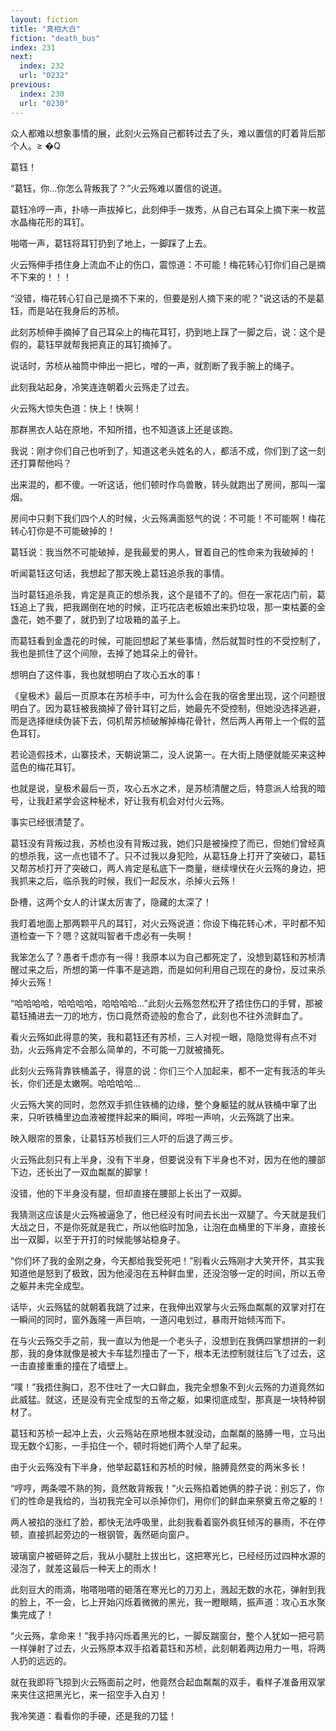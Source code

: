 ```yaml
---
layout: fiction
title: "真相大白"
fiction: "death_bus"
index: 231
next:
  index: 232
  url: "0232"
previous:
  index: 230
  url: "0230"
---
```

众人都难以想象事情的展，此刻火云殇自己都转过去了头，难以置信的盯着背后那个人。≥  �Q

葛钰！

“葛钰，你...你怎么背叛我了？”火云殇难以置信的说道。

葛钰冷哼一声，扑哧一声拔掉匕，此刻伸手一拨秀，从自己右耳朵上摘下来一枚蓝水晶梅花形的耳钉。

啪嗒一声，葛钰将耳钉扔到了地上，一脚踩了上去。

火云殇伸手捂住身上流血不止的伤口，震惊道：不可能！梅花转心钉你们自己是摘不下来的！！！

“没错，梅花转心钉自己是摘不下来的，但要是别人摘下来的呢？”说这话的不是葛钰，而是站在我身后的苏桢。

此刻苏桢伸手摘掉了自己耳朵上的梅花耳钉，扔到地上踩了一脚之后，说：这个是假的，葛钰早就帮我把真正的耳钉摘掉了。

说话时，苏桢从袖筒中伸出一把匕，噌的一声，就割断了我手腕上的绳子。

此刻我站起身，冷笑连连朝着火云殇走了过去。

火云殇大惊失色道：快上！快啊！

那群黑衣人站在原地，不知所措，也不知道该上还是该跑。

我说：刚才你们自己也听到了，知道这老头姓名的人，都活不成，你们到了这一刻还打算帮他吗？

出来混的，都不傻。一听这话，他们顿时作鸟兽散，转头就跑出了房间，那叫一溜烟。

房间中只剩下我们四个人的时候，火云殇满面怒气的说：不可能！不可能啊！梅花转心钉你是不可能破掉的！

葛钰说：我当然不可能破掉，是我最爱的男人，冒着自己的性命来为我破掉的！

听闻葛钰这句话，我想起了那天晚上葛钰追杀我的事情。

当时葛钰追杀我，肯定是真正的想杀我，这个是错不了的。但在一家花店门前，葛钰追上了我，把我踢倒在地的时候，正巧花店老板娘出来扔垃圾，那一束枯萎的金盏花，她不要了，就扔到了垃圾箱的盖子上。

而葛钰看到金盏花的时候，可能回想起了某些事情，然后就暂时性的不受控制了，我也是抓住了这个间隙，去掉了她耳朵上的骨针。

想明白了这件事，我也就想明白了攻心五水的事！

《皇极术》最后一页原本在苏桢手中，可为什么会在我的宿舍里出现，这个问题很明白了。因为葛钰被我摘掉了骨针耳钉之后，她最先不受控制，但她没选择逃避，而是选择继续伪装下去，伺机帮苏桢破解掉梅花骨针，然后两人再带上一个假的蓝色耳钉。

若论造假技术，山寨技术，天朝说第二，没人说第一。在大街上随便就能买来这种蓝色的梅花耳钉。

也就是说，皇极术最后一页，攻心五水之术，是苏桢清醒之后，特意派人给我的暗号，让我赶紧学会这种秘术，好让我有机会对付火云殇。

事实已经很清楚了。

葛钰没有背叛过我，苏桢也没有背叛过我，她们只是被操控了而已，但她们曾经真的想杀我，这一点也错不了。只不过我以身犯险，从葛钰身上打开了突破口，葛钰又帮苏桢打开了突破口，两人肯定是私底下一商量，继续埋伏在火云殇的身边，把我抓来之后，临杀我的时候，我们一起反水，杀掉火云殇！

卧槽，这两个女人的计谋太厉害了，隐藏的太深了！

我盯着地面上那两颗平凡的耳钉，对火云殇说道：你设下梅花转心术，平时都不知道检查一下？嗯？这就叫智者千虑必有一失啊！

我笨怎么了？愚者千虑亦有一得！我原本以为自己都死定了，没想到葛钰和苏桢清醒过来之后，所想的第一件事不是逃跑，而是如何利用自己现在的身份，反过来杀掉火云殇！

“哈哈哈哈，哈哈哈哈，哈哈哈哈...”此刻火云殇忽然松开了捂住伤口的手臂，那被葛钰捅进去一刀的地方，伤口竟然奇迹般的愈合了，此刻也不往外流鲜血了。

看火云殇如此得意的笑，我和葛钰还有苏桢，三人对视一眼，隐隐觉得有点不对劲，火云殇肯定不会那么简单的，不可能一刀就被捅死。

此刻火云殇背靠铁桶盖子，得意的说：你们三个人加起来，都不一定有我活的年头长，你们还是太嫩啊。哈哈哈哈...

火云殇大笑的同时，忽然双手抓住铁桶的边缘，整个身躯猛的就从铁桶中窜了出来，只听铁桶里边血液被搅拌起来的瞬间，哗啦一声响，火云殇跳了出来。

映入眼帘的景象，让葛钰苏桢我们三人吓的后退了两三步。

火云殇此刻只有上半身，没有下半身，但要说没有下半身也不对，因为在他的腰部下边，还长出了一双血粼粼的脚掌！

没错，他的下半身没有腿，但却直接在腰部上长出了一双脚。

我猜测这应该是火云殇被逼急了，他已经没有时间去长出一双腿了。今天就是我们大战之日，不是你死就是我亡，所以他临时加急，让泡在血桶里的下半身，直接长出一双脚，以至于开打的时候能够站稳身子。

“你们坏了我的金刚之身，今天都给我受死吧！”别看火云殇刚才大笑开怀，其实我知道他是怒到了极致，因为他浸泡在五种鲜血里，还没泡够一定的时间，所以五帝之躯并未完全成型。

话毕，火云殇猛的就朝着我跳了过来，在我伸出双掌与火云殇血粼粼的双掌对打在一瞬间的同时，窗外轰隆一声巨响，一道闪电划过，暴雨开始倾泻而下。

在与火云殇交手之前，我一直以为他是一个老头子，没想到在我俩四掌想拼的一刹那，我的身体就像是被大卡车猛烈撞击了一下，根本无法控制就往后飞了过去，这一击直接重重的撞在了墙壁上。

“噗！”我捂住胸口，忍不住吐了一大口鲜血，我完全想象不到火云殇的力道竟然如此威猛。就这，还是没有完全成型的五帝之躯，如果彻底成型，那真是一块特种钢材了。

葛钰和苏桢一起冲上去，火云殇站在原地根本就没动，血粼粼的胳膊一甩，立马出现无数个幻影，一手掐住一个，顿时将她们两个人举了起来。

由于火云殇没有下半身，他举起葛钰和苏桢的时候，胳膊竟然变的两米多长！

“哼哼，两条喂不熟的狗，竟然敢背叛我！”火云殇掐着她俩的脖子说：别忘了，你们的性命是我给的，当初我完全可以杀掉你们，用你们的鲜血来祭奠五帝之躯的！

两人被掐的涨红了脸，都快无法呼吸里，此刻我看着窗外疯狂倾泻的暴雨，不在停顿，直接抓起旁边的一根钢管，轰然砸向窗户。

玻璃窗户被砸碎之后，我从小腿肚上拔出匕，这把寒光匕，已经经历过四种水源的浸泡了，就差这最后一种天上的雨水！

此刻豆大的雨滴，啪嗒啪嗒的砸落在寒光匕的刀刃上，溅起无数的水花，弹射到我的脸上，不一会，匕上开始闪烁着微微的黑光，我一瞪眼睛，振声道：攻心五水聚集完成了！

“火云殇，拿命来！”我手持闪烁着黑光的匕，一脚反踹窗台，整个人犹如一把弓箭一样弹射了过去，火云殇原本双手掐着葛钰和苏桢，此刻朝着两边用力一甩，将两人扔的远远的。

就在我即将飞掠到火云殇面前之时，他竟然合起血粼粼的双手，看样子准备用双掌来夹住这把黑光匕，来一招空手入白刃！

我冷笑道：看看你的手硬，还是我的刀猛！